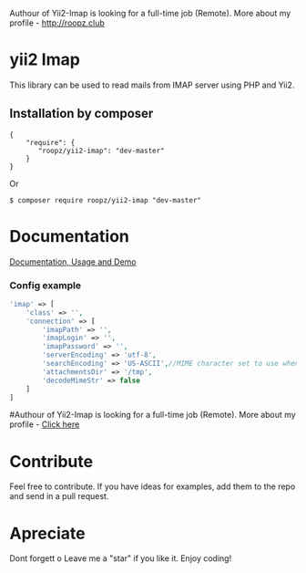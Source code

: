 Authour of Yii2-Imap is looking for a full-time job (Remote). More about my profile - http://roopz.club

yii2 Imap
==========
This library can be used to read mails from IMAP server using PHP and Yii2.

Installation by composer
------------
```composer
{
    "require": {
       "roopz/yii2-imap": "dev-master"
    }
}
```

Or
```
$ composer require roopz/yii2-imap "dev-master"
```

# Documentation
[Documentation, Usage and Demo](https://yiioverflow.com/yii2-imap/)

### Config example

```php
'imap' => [
    'class' => '',
    'connection' => [
        'imapPath' => '',
        'imapLogin' => '',
        'imapPassword' => '',
        'serverEncoding' => 'utf-8',
        'searchEncoding' => 'US-ASCII',//MIME character set to use when searching strings. Not mandatory
        'attachmentsDir' => '/tmp',
        'decodeMimeStr' => false
    ]
]
```

#Authour of Yii2-Imap is looking for a full-time job (Remote). More about my profile - [Click here](http://roopz.club)

# Contribute
Feel free to contribute. If you have ideas for examples, add them to the repo and send in a pull request.

# Apreciate
Dont forgett o Leave me a "star" if you like it. Enjoy coding!
